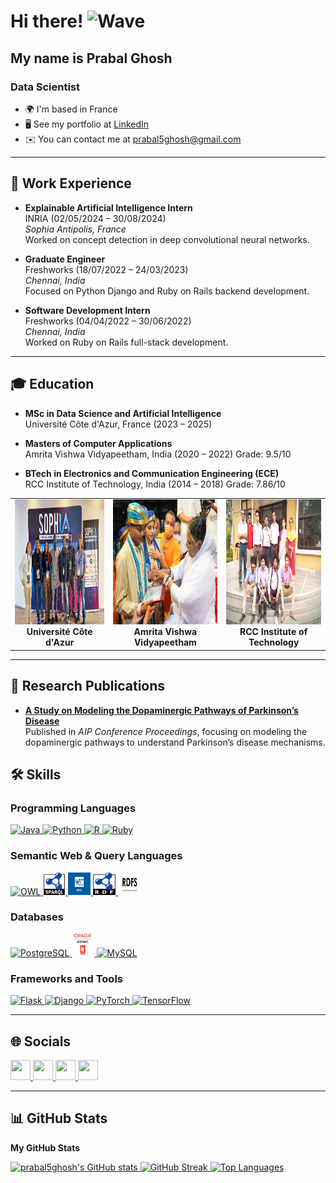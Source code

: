 # Hi there! ![Wave](https://user-images.githubusercontent.com/18350557/176309783-0785949b-9127-417c-8b55-ab5a4333674e.gif)

## My name is Prabal Ghosh

### Data Scientist

- 🌍 I'm based in France  
- 🖥️ See my portfolio at [LinkedIn](http://www.linkedin.com/in/prabal-ghosh-25a196158/)  
- ✉️ You can contact me at [prabal5ghosh@gmail.com](mailto:prabal5ghosh@gmail.com)

---

## 💼 Work Experience

- **Explainable Artificial Intelligence Intern**  
  INRIA (02/05/2024 – 30/08/2024)  
  *Sophia Antipolis, France*  
  Worked on concept detection in deep convolutional neural networks.

- **Graduate Engineer**  
  Freshworks (18/07/2022 – 24/03/2023)  
  *Chennai, India*  
  Focused on Python Django and Ruby on Rails backend development.

- **Software Development Intern**  
  Freshworks (04/04/2022 – 30/06/2022)  
  *Chennai, India*  
  Worked on Ruby on Rails full-stack development.

---

## 🎓 Education

- **MSc in Data Science and Artificial Intelligence**  
  Université Côte d'Azur, France (2023 – 2025)  

- **Masters of Computer Applications**  
  Amrita Vishwa Vidyapeetham, India (2020 – 2022) Grade: 9.5/10  

  
- **BTech in Electronics and Communication Engineering (ECE)**  
  RCC Institute of Technology, India (2014 – 2018) Grade: 7.86/10  

<table>
  <tr>
    <td align="center">
      <img src="https://github.com/prabal5ghosh/prabal5ghosh/blob/main/Assets/shopia-summit-2023.jpg" alt="Université Côte d'Azur" height="200" width="400" />
      <br>
      <b>Université Côte d'Azur</b>
    </td>
    <td align="center">
      <img src="https://github.com/prabal5ghosh/prabal5ghosh/blob/main/Assets/prabal_amma_amrita.jpg" alt="Amrita Vishwa Vidyapeetham" height="200" width="400" />
      <br>
      <b>Amrita Vishwa Vidyapeetham</b>
    </td>
    <td align="center">
      <img src="https://github.com/prabal5ghosh/prabal5ghosh/blob/main/Assets/prabal_ghosh_rcciit.jpg" alt="RCC Institute of Technology" height="200" width="400" />
      <br>
      <b>RCC Institute of Technology</b>
    </td>
  </tr>
</table>


---
## 📜 Research Publications

- **[A Study on Modeling the Dopaminergic Pathways of Parkinson’s Disease](https://pubs.aip.org/aip/acp/article/2917/1/050008/2919404/A-study-on-modeling-the-dopaminergic-pathways-of)**  
  Published in *AIP Conference Proceedings*, focusing on modeling the dopaminergic pathways to understand Parkinson’s disease mechanisms.
  
## 🛠 Skills

### Programming Languages

<p align="left">
  <a href="https://www.oracle.com/java/" target="_blank" rel="noreferrer">
    <img src="https://raw.githubusercontent.com/danielcranney/readme-generator/main/public/icons/skills/java-colored.svg" width="36" height="36" alt="Java" />
  </a>
  <a href="https://www.python.org/" target="_blank" rel="noreferrer">
    <img src="https://raw.githubusercontent.com/danielcranney/readme-generator/main/public/icons/skills/python-colored.svg" width="36" height="36" alt="Python" />
  </a>
  <a href="https://www.r-project.org/" target="_blank" rel="noreferrer">
    <img src="https://raw.githubusercontent.com/danielcranney/readme-generator/main/public/icons/skills/rlang-colored.svg" width="36" height="36" alt="R" />
  </a>
  <a href="https://www.ruby-lang.org/en/" target="_blank" rel="noreferrer">
    <img src="https://raw.githubusercontent.com/danielcranney/readme-generator/main/public/icons/skills/ruby-colored.svg" width="36" height="36" alt="Ruby" />
  </a>
</p>

### Semantic Web & Query Languages

<p align="left">
  <a href="https://www.w3.org/OWL/" target="_blank" rel="noreferrer">
    <img src="https://img.icons8.com/color/36/000000/owl.png" width="36" height="36" alt="OWL" />
  </a>
  <a href="https://www.w3.org/TR/sparql11-overview/" target="_blank" rel="noreferrer">
    <img src="https://github.com/prabal5ghosh/prabal5ghosh/blob/main/Assets/sparql.png" width="36" height="36" alt="SPARQL" />
  </a>
  <a href="https://www.w3.org/TR/shacl/" target="_blank" rel="noreferrer">
    <img src="https://github.com/prabal5ghosh/prabal5ghosh/blob/main/Assets/shacl.jpg" width="36" height="36" alt="SHACL" />
  </a>
  <a href="https://www.w3.org/RDF/" target="_blank" rel="noreferrer">
    <img src="https://github.com/prabal5ghosh/prabal5ghosh/blob/main/Assets/rdf.png" width="36" height="36" alt="RDF" />
  </a>
  <a href="https://www.w3.org/TR/rdf-schema/" target="_blank" rel="noreferrer">
    <img src="https://github.com/prabal5ghosh/prabal5ghosh/blob/main/Assets/Screenshot 2024-12-07 033402.png" width="36" height="36" alt="RDFS" />
  </a>
</p>

### Databases

<p align="left">
  <a href="https://www.postgresql.org/" target="_blank" rel="noreferrer">
    <img src="https://raw.githubusercontent.com/danielcranney/readme-generator/main/public/icons/skills/postgresql-colored.svg" width="36" height="36" alt="PostgreSQL" />
  </a>
  <a href="https://www.oracle.com/database/" target="_blank" rel="noreferrer">
        <img src="https://github.com/prabal5ghosh/prabal5ghosh/blob/main/Assets/build-fix-test-any-oracle-sql-or-plsql.png" width="36" height="36" alt="Oracle PL/SQL" />

  </a>
  <a href="https://www.mysql.com/" target="_blank" rel="noreferrer">
    <img src="https://raw.githubusercontent.com/danielcranney/readme-generator/main/public/icons/skills/mysql-colored.svg" width="36" height="36" alt="MySQL" />
  </a>
</p>


### Frameworks and Tools

<p align="left">
  <a href="https://flask.palletsprojects.com/" target="_blank" rel="noreferrer">
    <img src="https://raw.githubusercontent.com/danielcranney/readme-generator/main/public/icons/skills/flask-colored.svg" width="36" height="36" alt="Flask" />
  </a>
  <a href="https://www.djangoproject.com/" target="_blank" rel="noreferrer">
    <img src="https://raw.githubusercontent.com/danielcranney/readme-generator/main/public/icons/skills/django-colored.svg" width="36" height="36" alt="Django" />
  </a>
  <a href="https://pytorch.org/" target="_blank" rel="noreferrer">
    <img src="https://raw.githubusercontent.com/danielcranney/readme-generator/main/public/icons/skills/pytorch-colored.svg" width="36" height="36" alt="PyTorch" />
  </a>
  <a href="https://www.tensorflow.org/" target="_blank" rel="noreferrer">
    <img src="https://raw.githubusercontent.com/danielcranney/readme-generator/main/public/icons/skills/tensorflow-colored.svg" width="36" height="36" alt="TensorFlow" />
  </a>
</p>

---

## 🌐 Socials

<p align="left">
  <a href="https://www.facebook.com/prabal.ghosh.129" target="_blank" rel="noreferrer">
    <img src="https://raw.githubusercontent.com/danielcranney/readme-generator/main/public/icons/socials/facebook.svg" width="32" height="32" />
  </a>
  <a href="https://github.com/prabal5ghosh" target="_blank" rel="noreferrer">
    <img src="https://raw.githubusercontent.com/danielcranney/readme-generator/main/public/icons/socials/github.svg" width="32" height="32" />
  </a>
  <a href="http://www.instagram.com/prabalghosh5/" target="_blank" rel="noreferrer">
    <img src="https://raw.githubusercontent.com/danielcranney/readme-generator/main/public/icons/socials/instagram.svg" width="32" height="32" />
  </a>
  <a href="https://www.linkedin.com/in/prabal-ghosh-25a196158/" target="_blank" rel="noreferrer">
    <img src="https://raw.githubusercontent.com/danielcranney/readme-generator/main/public/icons/socials/linkedin.svg" width="32" height="32" />
  </a>
</p>

---

## 📊 GitHub Stats

<b>My GitHub Stats</b>

<a href="http://www.github.com/prabal5ghosh">
  <img src="https://github-readme-stats.vercel.app/api?username=prabal5ghosh&show_icons=true&count_private=true&title_color=84cc16&text_color=ffffff&icon_color=6366f1&bg_color=000000&hide_border=true" alt="prabal5ghosh's GitHub stats" />
</a>

<a href="http://www.github.com/prabal5ghosh">
  <img src="https://github-readme-streak-stats.herokuapp.com/?user=prabal5ghosh&stroke=ffffff&background=000000&ring=84cc16&fire=84cc16&currStreakNum=ffffff&currStreakLabel=84cc16&sideNums=ffffff&sideLabels=ffffff&dates=ffffff&hide_border=true" alt="GitHub Streak" />
</a>

<a href="https://github.com/prabal5ghosh">
  <img src="https://github-readme-stats.vercel.app/api/top-langs/?username=prabal5ghosh&langs_count=10&title_color=84cc16&text_color=ffffff&icon_color=6366f1&bg_color=000000&hide_border=true&locale=en&custom_title=Top%20%Languages" alt="Top Languages" />
</a>
